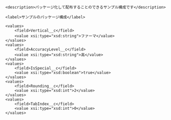<?xml version="1.0" encoding="UTF-8"?>
<CustomMetadata xmlns="http://soap.sforce.com/2006/04/metadata" xmlns:xsi="http://www.w3.org/2001/XMLSchema-instance" xmlns:xsd="http://www.w3.org/2001/XMLSchema">

    <description>パッケージ化して配布することのできるサンプル構成です</description>

    <label>サンプルのパッケージ構成</label>

    <values>
        <field>Vertical__c</field>
        <value xsi:type="xsd:string">ファーマ</value>
    </values>
    <values>
        <field>AccuracyLevel__c</field>
        <value xsi:type="xsd:string">高</value>
    </values>
    <values>
        <field>IsSpecial__c</field>
        <value xsi:type="xsd:boolean">true</value>
    </values>
    <values>
        <field>Rounding__c</field>
        <value xsi:type="xsd:int">2</value>
    </values>
    <values>
        <field>TabIndex__c</field>
        <value xsi:type="xsd:int">0</value>
    </values>

</CustomMetadata>
